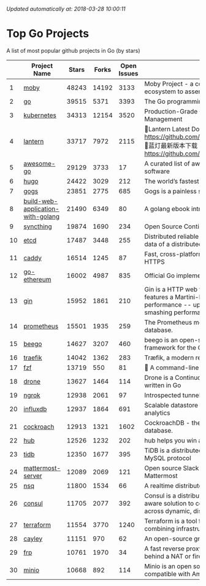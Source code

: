*Updated automatically at: 2018-03-28 10:00:11* 
# Top Go Projects
A list of most popular github projects in Go (by stars)

|    | Project Name | Stars | Forks | Open Issues | Description |
| -- | ------------ | ----- | ----- | ----------- | ----------- |
| 1 | [moby](https://github.com/moby/moby) | 48243 | 14192 | 3133 | Moby Project - a collaborative project for the container ecosystem to assemble container-based systems |
| 2 | [go](https://github.com/golang/go) | 39515 | 5371 | 3393 | The Go programming language |
| 3 | [kubernetes](https://github.com/kubernetes/kubernetes) | 34313 | 12154 | 3520 | Production-Grade Container Scheduling and Management |
| 4 | [lantern](https://github.com/getlantern/lantern) | 33717 | 7972 | 2115 | 🔴Lantern Latest Download https://github.com/getlantern/lantern/releases/tag/latest 🔴蓝灯最新版本下载 https://github.com/getlantern/forum/issues/833 🔴  |
| 5 | [awesome-go](https://github.com/avelino/awesome-go) | 29129 | 3733 | 17 | A curated list of awesome Go frameworks, libraries and software |
| 6 | [hugo](https://github.com/gohugoio/hugo) | 24422 | 3029 | 212 | The world’s fastest framework for building websites. |
| 7 | [gogs](https://github.com/gogits/gogs) | 23851 | 2775 | 685 | Gogs is a painless self-hosted Git service. |
| 8 | [build-web-application-with-golang](https://github.com/astaxie/build-web-application-with-golang) | 21490 | 6349 | 80 | A golang ebook intro how to build a web with golang |
| 9 | [syncthing](https://github.com/syncthing/syncthing) | 19874 | 1690 | 234 | Open Source Continuous File Synchronization |
| 10 | [etcd](https://github.com/coreos/etcd) | 17487 | 3448 | 255 | Distributed reliable key-value store for the most critical data of a distributed system |
| 11 | [caddy](https://github.com/mholt/caddy) | 16514 | 1245 | 87 | Fast, cross-platform HTTP/2 web server with automatic HTTPS |
| 12 | [go-ethereum](https://github.com/ethereum/go-ethereum) | 16002 | 4987 | 835 | Official Go implementation of the Ethereum protocol |
| 13 | [gin](https://github.com/gin-gonic/gin) | 15952 | 1861 | 210 | Gin is a HTTP web framework written in Go (Golang). It features a Martini-like API with much better performance -- up to 40 times faster. If you need smashing performance, get yourself some Gin. |
| 14 | [prometheus](https://github.com/prometheus/prometheus) | 15501 | 1935 | 259 | The Prometheus monitoring system and time series database. |
| 15 | [beego](https://github.com/astaxie/beego) | 14627 | 3207 | 460 | beego is an open-source, high-performance web framework for the Go programming language. |
| 16 | [traefik](https://github.com/containous/traefik) | 14042 | 1362 | 283 | Træfik, a modern reverse proxy |
| 17 | [fzf](https://github.com/junegunn/fzf) | 13719 | 550 | 81 | :cherry_blossom: A command-line fuzzy finder |
| 18 | [drone](https://github.com/drone/drone) | 13627 | 1464 | 114 | Drone is a Continuous Delivery platform built on Docker, written in Go |
| 19 | [ngrok](https://github.com/inconshreveable/ngrok) | 12938 | 2061 | 97 | Introspected tunnels to localhost |
| 20 | [influxdb](https://github.com/influxdata/influxdb) | 12937 | 1864 | 691 | Scalable datastore for metrics, events, and real-time analytics |
| 21 | [cockroach](https://github.com/cockroachdb/cockroach) | 12913 | 1321 | 1602 | CockroachDB - the open source, cloud-native SQL database. |
| 22 | [hub](https://github.com/github/hub) | 12526 | 1232 | 202 | hub helps you win at git. |
| 23 | [tidb](https://github.com/pingcap/tidb) | 12350 | 1677 | 395 | TiDB is a distributed HTAP database compatible with the MySQL protocol  |
| 24 | [mattermost-server](https://github.com/mattermost/mattermost-server) | 12089 | 2069 | 121 | Open source Slack-alternative in Golang and React - Mattermost |
| 25 | [nsq](https://github.com/nsqio/nsq) | 11800 | 1534 | 66 | A realtime distributed messaging platform |
| 26 | [consul](https://github.com/hashicorp/consul) | 11705 | 2077 | 392 | Consul is a distributed, highly available, and data center aware solution to connect and configure applications across dynamic, distributed infrastructure. |
| 27 | [terraform](https://github.com/hashicorp/terraform) | 11554 | 3770 | 1240 | Terraform is a tool for building, changing, and combining infrastructure safely and efficiently. |
| 28 | [cayley](https://github.com/cayleygraph/cayley) | 11151 | 970 | 62 | An open-source graph database |
| 29 | [frp](https://github.com/fatedier/frp) | 10761 | 1970 | 34 | A fast reverse proxy to help you expose a local server behind a NAT or firewall to the internet. |
| 30 | [minio](https://github.com/minio/minio) | 10668 | 892 | 114 | Minio is an open source object storage server compatible with Amazon S3 APIs |
